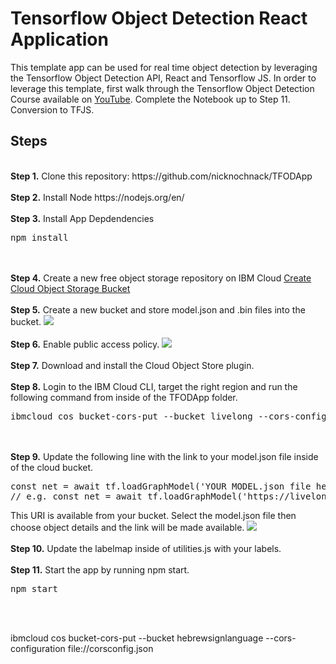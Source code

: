 # Tensorflow Object Detection React Application

<p>This template app can be used for real time object detection by leveraging the Tensorflow Object Detection API, React and Tensorflow JS. In order to leverage this template, first walk through the Tensorflow Object Detection Course available on <a href="https://www.youtube.com/c/nicholasrenotte">YouTube</a>. Complete the Notebook up to Step 11. Conversion to TFJS.  
<img src="">

## Steps

<br />
<b>Step 1.</b> Clone this repository: https://github.com/nicknochnack/TFODApp
<br/><br/>
<b>Step 2.</b> Install Node https://nodejs.org/en/
<br/><br/>
<b>Step 3.</b> Install App Depdendencies 
<pre>npm install</pre>
<br/><br/>
<b>Step 4.</b> Create a new free object storage repository on IBM Cloud <a href="https://cloud.ibm.com/objectstorage/create">Create Cloud Object Storage Bucket</a> 
<br/><br/>
<b>Step 5.</b> Create a new bucket and store model.json and .bin files into the bucket.</a> 
<img src="https://i.imgur.com/lN9lFLJ.png">
<br/><br/>
<b>Step 6.</b> Enable public access policy.</a> 
<img src="https://i.imgur.com/sstZfBG.png">
<br/><br/>
<b>Step 7.</b> Download and install the Cloud Object Store plugin.</a> 
<br/><br/>
<b>Step 8.</b> Login to the IBM Cloud CLI, target the right region and run the following command from inside of the TFODApp folder.</a> 
<pre>ibmcloud cos bucket-cors-put --bucket livelong --cors-configuration file://corsconfig.json</pre>
<br/><br/>
<b>Step 9.</b> Update the following line with the link to your model.json file inside of the cloud bucket.</a> 
<pre>
const net = await tf.loadGraphModel('YOUR MODEL.json file here')
// e.g. const net = await tf.loadGraphModel('https://livelong.s3.au-syd.cloud-object-storage.appdomain.cloud/model.json')
</pre>
This URI is available from your bucket. Select the model.json file then choose object details and the link will be made available. 
<img src="https://i.imgur.com/hdsg0fz.png">
<br/><br/>
<b>Step 10.</b> Update the labelmap inside of utilities.js with your labels.</a> 
<br/><br/>
<b>Step 11.</b> Start the app by running npm start.</a> 
<pre>npm start</pre>
<br/><br/>

ibmcloud cos bucket-cors-put --bucket hebrewsignlanguage --cors-configuration file://corsconfig.json

